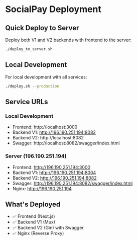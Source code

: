 # SocialPay Deployment

## Quick Deploy to Server

Deploy both V1 and V2 backends with frontend to the server:

```bash
./deploy_to_server.sh
```

## Local Development

For local development with all services:

```bash
./deploy.sh --production
```

## Service URLs

### Local Development
- Frontend: http://localhost:3000
- Backend V1: http://196.190.251.194:8082
- Backend V2: http://localhost:8082
- Swagger: http://localhost:8082/swagger/index.html

### Server (196.190.251.194)
- Frontend: http://196.190.251.194:3000
- Backend V1: http://196.190.251.194:8004
- Backend V2: http://196.190.251.194:8082
- Swagger: http://196.190.251.194:8082/swagger/index.html
- Nginx: http://196.190.251.194

## What's Deployed

- ✅ Frontend (Next.js)
- ✅ Backend V1 (Mux)
- ✅ Backend V2 (Gin) with Swagger
- ✅ Nginx (Reverse Proxy) 